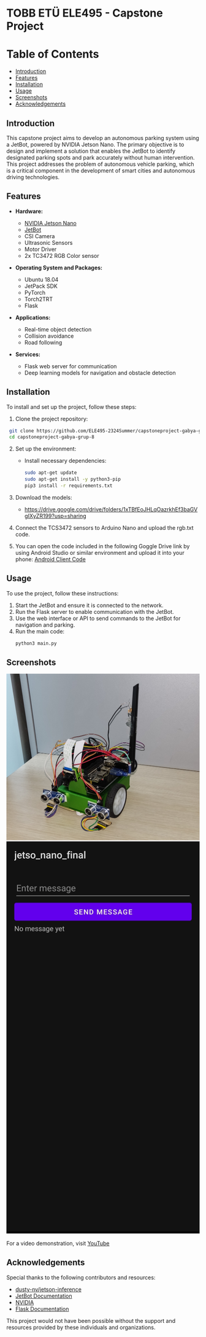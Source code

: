 
# TOBB ETÜ ELE495 - Capstone Project

# Table of Contents
- [Introduction](#introduction)
- [Features](#features)
- [Installation](#installation)
- [Usage](#usage)
- [Screenshots](#screenshots)
- [Acknowledgements](#acknowledgements)

## Introduction
This capstone project aims to develop an autonomous parking system using a JetBot, powered by NVIDIA Jetson Nano. The primary objective is to design and implement a solution that enables the JetBot to identify designated parking spots and park accurately without human intervention. This project addresses the problem of autonomous vehicle parking, which is a critical component in the development of smart cities and autonomous driving technologies.

## Features
- **Hardware:**
  - [NVIDIA Jetson Nano](https://www.nvidia.com/en-us/autonomous-machines/embedded-systems/jetson-nano/)
  - [JetBot](https://jetbot.org/master/index.html)
  - CSI Camera
  - Ultrasonic Sensors
  - Motor Driver
  - 2x TC3472 RGB Color sensor 

- **Operating System and Packages:**
  - Ubuntu 18.04
  - JetPack SDK
  - PyTorch
  - Torch2TRT
  - Flask

- **Applications:**
  - Real-time object detection
  - Collision avoidance
  - Road following

- **Services:**
  - Flask web server for communication
  - Deep learning models for navigation and obstacle detection

## Installation
To install and set up the project, follow these steps:

1. Clone the project repository:
  ```bash
   git clone https://github.com/ELE495-2324Summer/capstoneproject-gabya-grup-8.git
   cd capstoneproject-gabya-grup-8
   ```

2. Set up the environment:
   - Install necessary dependencies:
     ```bash
     sudo apt-get update
     sudo apt-get install -y python3-pip
     pip3 install -r requirements.txt
     ```
3. Download the models:
   - https://drive.google.com/drive/folders/1xTBfEoJHLqOazrkhEf3baGVgIXyZR199?usp=sharing

4. Connect the TCS3472 sensors to Arduino Nano and upload the rgb.txt code.
5. You can open the code included in the following Goggle Drive link by using Android Studio or similar environment and upload it into your phone:
[Android Client Code](https://drive.google.com/drive/folders/1LEgfmuh2HmZiYizZXprP404KsQCjhSG1?usp=drive_link)

## Usage
To use the project, follow these instructions:

1. Start the JetBot and ensure it is connected to the network.
2. Run the Flask server to enable communication with the JetBot.
3. Use the web interface or API to send commands to the JetBot for navigation and parking.
4. Run the main code:
   ```bash
   python3 main.py
   ```

## Screenshots
![JetBot](jetbot.jpg)
![Web Interface](interface.jpg)

For a video demonstration, visit [YouTube](https://www.youtube.com/watch?v=AjrUrU1PWbY)

## Acknowledgements
Special thanks to the following contributors and resources:
- [dusty-nv/jetson-inference](https://github.com/dusty-nv/jetson-inference)
- [JetBot Documentation](https://jetbot.org/master/index.html)
- [NVIDIA](https://www.nvidia.com)
- [Flask Documentation](https://flask.palletsprojects.com/en/2.0.x/)

This project would not have been possible without the support and resources provided by these individuals and organizations.
